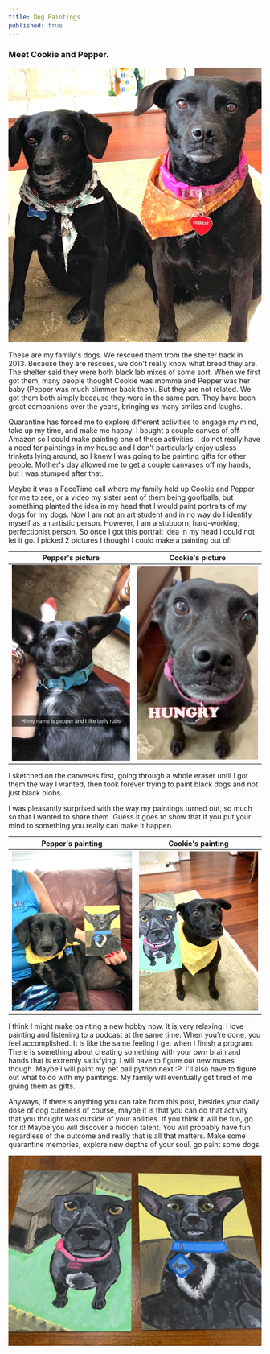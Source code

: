 ```yaml
---
title: Dog Paintings
published: true  
---
```


### Meet Cookie and Pepper.

![Both Dogs](/images/both_dogs_small.jpg)

These are my family's dogs. We rescued them from the shelter back in 2013. Because they are rescues, we don't really know
what breed they are. The shelter said they were both black lab mixes of some sort.
When we first got them, many people thought Cookie was momma and Pepper was her baby (Pepper was much slimmer back then).
But they are not related. We got them both simply because they were in the same pen. 
They have been great companions over the years, bringing us many smiles and laughs. 

Quarantine has forced me to explore different activities to engage my mind, take up my time, and make me happy. I bought
a couple canves of off Amazon so I could make painting one of these activities. I do not really have a need for paintings in my
house and I don't particularly enjoy usless trinkets lying around, so I knew I was going to be painting gifts for other people. Mother's 
day allowed me to get a couple canvases off my hands, but I was stumped after that. 

Maybe it was a FaceTime call where my family held up Cookie and Pepper for me to see, or a video my sister sent of them
being goofballs, but something planted the idea in my head that I would paint portraits of my dogs for my dogs.
Now I am not an art student and in no way do I identify myself as an artistic person. However, I am a stubborn, hard-working, perfectionist
person. So once I got this portrait idea in my head I could not let it go. I picked 2 pictures I thought I could make a painting out of:

Pepper's picture                     | Cookie's picture
:----------------------------------: | :---------------------------------:
![Pepper picture](/images/pepper.JPG) | ![Cookie picture](/images/cookie.JPG)

I sketched on the canveses first, going through a whole eraser until I got them the way I wanted, then took forever trying to 
paint black dogs and not just black blobs.

I was pleasantly surprised with the way my paintings turned out, so much so that I wanted to share them.
Guess it goes to show that if you put your mind to something you really can make it happen. 

Pepper's painting                                   | Cookie's painting
:-------------------------------------------------: | :--------------------------------:
![Pepper painting](/images/pepper_and_painting.JPG)  | ![Cookie painting](/images/cookie_and_painting.JPG)

I think I might make painting a new hobby now. It is very relaxing. I love painting and listening to a podcast at the same time.
When you're done, you feel accomplished. It is like the same feeling I get when I finish a program. There is something about creating something
with your own brain and hands that is extremly satisfying. I will have to figure out new muses though. Maybe I will paint my pet ball python next :P. I'll also have to figure out what to do with
my paintings. My family will eventually get tired of me giving them as gifts.

Anyways, if there's anything you can take from this post, besides your daily dose of dog cuteness of course, maybe it is that you can
do that activity that you thought was outside of your abilities. If you think it will be fun, go for it! Maybe you will discover a hidden talent.
You will probably have fun regardless of the outcome and really that is all that matters. Make some quarantine memories,
explore new depths of your soul, go paint some dogs. 

![Both paintings](/images/both_paintings.JPG)
